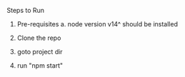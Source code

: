 Steps to Run 

1. Pre-requisites
  a. node version v14^ should be installed
  
2. Clone the repo
3. goto project dir
4. run "npm start"


   
